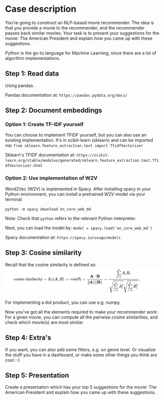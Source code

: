 # Case description
You're going to construct an NLP-based movie recommender. The idea is that you provide a movie to the recommender, and the recommender passes back similar movies.
Your task is to present your suggestions for the movie: The American President and explain how you came up with these suggestions.

Python is the go-to language for Machine Learning, since there are a lot of algorithm implementations.

## Step 1: Read data
Using pandas. 

Pandas documentation at: `https://pandas.pydata.org/docs/`

## Step 2: Document embeddings
### Option 1: Create TF-IDF yourself
You can choose to implement TFIDF yourself, but you can also use an existing implementation. It's in scikit-learn (sklearn) and can be imported via:
`from sklearn.feature_extraction.text import TfidfVectorizer`

Sklearn's TFIDF documentation at:
`https://scikit-learn.org/stable/modules/generated/sklearn.feature_extraction.text.TfidfVectorizer.html`

### Option 2: Use implementation of W2V
Word2Vec (W2V) is implemented in Spacy. After installing spacy in your Python environment, you can install a pretrained W2V model via your terminal:

`python -m spacy download en_core_web_md`

Note: Check that `python` refers to the relevant Python interpreter.

Next, you can load the model by:
`model = spacy.load('en_core_web_md')`

Spacy documentation at:
`https://spacy.io/usage/models`

## Step 3: Cosine similarity
Recall that the cosine similarity is defined as:
![img.png](img.png)

For implementing a dot product, you can use e.g. numpy.

Now you've got all the elements required to make your recommender work: For a given movie, you can compute all the pairwise cosine similarities, and check which movie(s) are most similar.

## Step 4: Extra's
If you want, you can also add some filters, e.g. on genre level. Or visualize the stuff you have in a dashboard, or make some other things you think are cool :-)

## Step 5: Presentation
Create a presentation which has your top 5 suggestions for the movie: The American President and explain how you came up with these suggestions.
